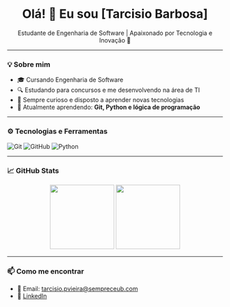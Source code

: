 <h1 align="center">Olá! 👋 Eu sou [Tarcisio Barbosa]</h1>

<p align="center">
Estudante de Engenharia de Software | Apaixonado por Tecnologia e Inovação 🚀  
</p>

---

### 💡 Sobre mim

- 🎓 Cursando Engenharia de Software
- 🔍 Estudando para concursos e me desenvolvendo na área de TI
- 🧠 Sempre curioso e disposto a aprender novas tecnologias
- 🌱 Atualmente aprendendo: **Git, Python e lógica de programação**

---

### ⚙️ Tecnologias e Ferramentas

![Git](https://img.shields.io/badge/-Git-F05032?style=flat&logo=git&logoColor=white)
![GitHub](https://img.shields.io/badge/-GitHub-181717?style=flat&logo=github)
![Python](https://img.shields.io/badge/-Python-3776AB?style=flat&logo=python&logoColor=white)

---

### 📈 GitHub Stats

<div align="center">
  <img height="150em" src="https://github-readme-stats.vercel.app/api?username=seu-usuario&show_icons=true&theme=dark" />
  <img height="150em" src="https://github-readme-stats.vercel.app/api/top-langs/?username=seu-usuario&layout=compact&theme=dark" />
</div>

---

### 📫 Como me encontrar

- 📧 Email: tarcisio.pvieira@sempreceub.com
- 💼 [LinkedIn](https://linkedin.com/in/tarcisiobarbosapassosvieira)


